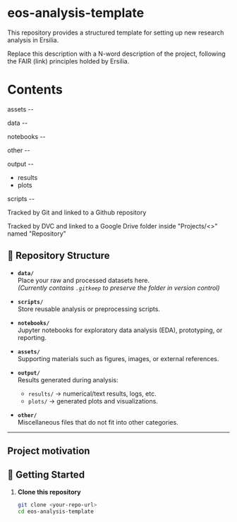 # eos-analysis-template

This repository provides a structured template for setting up new research analysis in Ersilia. 

Replace this description with a N-word description of the project, following the FAIR (link) principles holded by Ersilia.  


# Contents

assets --

data --

notebooks --

other --

output --

 - results
 - plots


scripts --



Tracked by Git and linked to a Github repository

Tracked by DVC and linked to a Google Drive folder inside "Projects/<<Project name>>" named "Repository"



## 📂 Repository Structure

- **`data/`**  
  Place your raw and processed datasets here.  
  *(Currently contains `.gitkeep` to preserve the folder in version control)*

- **`scripts/`**  
  Store reusable analysis or preprocessing scripts.  

- **`notebooks/`**  
  Jupyter notebooks for exploratory data analysis (EDA), prototyping, or reporting.  

- **`assets/`**  
  Supporting materials such as figures, images, or external references.  

- **`output/`**  
  Results generated during analysis:  
  - `results/` → numerical/text results, logs, etc.  
  - `plots/` → generated plots and visualizations.  

- **`other/`**  
  Miscellaneous files that do not fit into other categories.  

---

## Project motivation

## 🚀 Getting Started

1. **Clone this repository**  
   ```bash
   git clone <your-repo-url>
   cd eos-analysis-template
